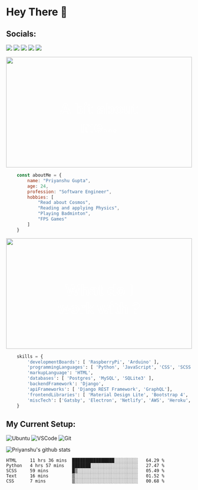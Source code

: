 # Hey There 👋

## Socials:
 [<img src="https://img.shields.io/badge/stackoverflow-%23FE7A16.svg?&style=for-the-badge&logo=stack-overflow&logoColor=white" target="_blank" rel="noopener noreferrer"/>](https://stackoverflow.com/users/10346571/priyanshu-gupta) [<img src="https://img.shields.io/badge/medium-%2312100E.svg?&style=for-the-badge&logo=medium&logoColor=white" target="_blank" rel="noopener noreferrer"/>](https://medium.com/@priyanshugupta_79653) [<img src="https://img.shields.io/badge/linkedin-%230077B5.svg?&style=for-the-badge&logo=linkedin&logoColor=white" target="_blank" rel="noopener noreferrer"/>](https://www.linkedin.com/in/-priyanshugupta/) [<img src="https://img.shields.io/badge/instagram-%23E4405F.svg?&style=for-the-badge&logo=instagram&logoColor=white" target="_blank" rel="noopener noreferrer"/>](https://www.instagram.com/priy4nshu.gupta/) [<img src="https://img.shields.io/badge/twitter-%231DA1F2.svg?&style=for-the-badge&logo=twitter&logoColor=white" target="_blank" rel="noopener noreferrer"/>](https://twitter.com/_priyanshugupta)

<div style="position:relative;text-align:center;color:transparent;">

<img src="https://media.giphy.com/media/3oEjHUtLLUAbdY1C6s/giphy.gif" width="100%" height="300px" style= "object-fit:cover;"/>

<div style="position:absolute;top:50%;left:50%;transform:translate(-50%, -50%);-webkit-text-stroke: 1px white;font-size:20px"> 

# A bit about me... 

</div>

</div>

```javascript
    const aboutMe = {
        name: "Priyanshu Gupta",
        age: 24,
        profession: "Software Engineer",
        hobbies: [
            "Read about Cosmos",
            "Reading and applying Physics",
            "Playing Badminton",
            "FPS Games"
        ]
    }
```


<div style="position:relative;text-align:center;color:transparent;">

<img src="https://media.giphy.com/media/f3iwJFOVOwuy7K6FFw/giphy.gif" width="100%" height="300px" style= "object-fit:cover;"/>

<div style="position:absolute;top:50%;left:50%;transform:translate(-50%, -50%); -webkit-text-stroke: 1px white;font-size:20px;"> 

# What do I work with ? 

</div>

</div>

```python
    skills = {
        'developmentBoards': [ 'RaspberryPi', 'Arduino' ],
        'programmingLanguages': [ 'Python', 'JavaScript', 'CSS', 'SCSS', 'Node.js' ],
        'markupLanguage': 'HTML',
        'databases': [ 'Postgres', 'MySQL', 'SQLite3' ],
        'backendFramework': 'Django',
        'apiFrameworks': [ 'Django REST Framework', 'GraphQL'],
        'frontendLibraries': [ 'Material Design Lite', 'Bootstrap 4', 'React' ],
        'miscTech': ['Gatsby', 'Electron', 'Netlify', 'AWS', 'Heroku', 'Firebase']
    }
```

## My Current Setup:

![Ubuntu](https://img.shields.io/badge/ubuntu-20.04-%23E95420.svg?&style=for-the-badge&logo=ubuntu&logoColor=white) ![VSCode](https://img.shields.io/badge/visual%20studio%20code-%23007ACC.svg?&style=for-the-badge&logo=visual-studio-code&logoColor=white) ![Git](https://img.shields.io/badge/git-%23F05032.svg?&style=for-the-badge&logo=git&logoColor=white)

![Priyanshu's github stats](https://github-readme-stats.vercel.app/api?username=Priyanshu24&count_private=true&show_icons=true&)

<!--START_SECTION:waka-->
```text
HTML     11 hrs 36 mins  ████████████████░░░░░░░░░   64.29 % 
Python   4 hrs 57 mins   ███████░░░░░░░░░░░░░░░░░░   27.47 % 
SCSS     59 mins         █▒░░░░░░░░░░░░░░░░░░░░░░░   05.49 % 
Text     16 mins         ▒░░░░░░░░░░░░░░░░░░░░░░░░   01.52 % 
CSS      7 mins          ▒░░░░░░░░░░░░░░░░░░░░░░░░   00.68 % 
```
<!--END_SECTION:waka-->
